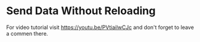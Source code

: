 # Send Data Without Reloading
For video tutorial visit https://youtu.be/PVtiailwCJc and don't forget to leave a commen there.
